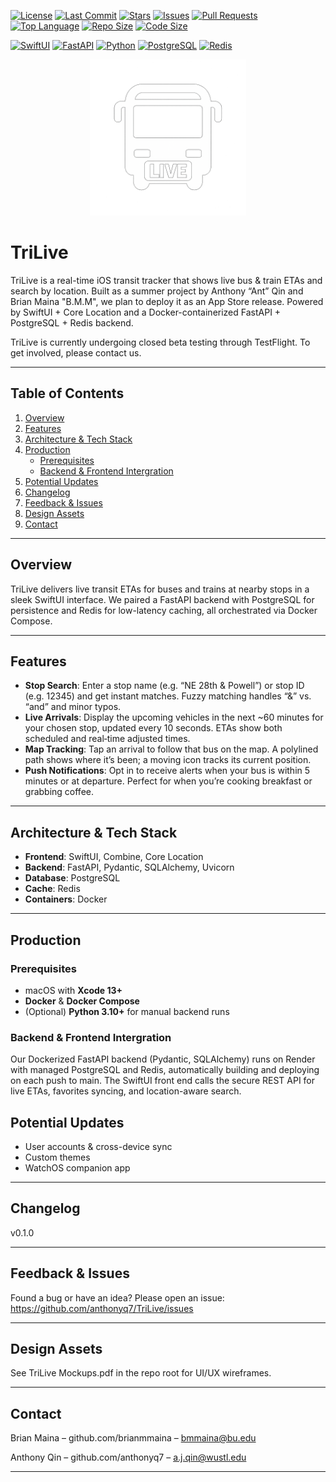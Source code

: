 [![License](https://img.shields.io/github/license/anthonyq7/trilive)](LICENSE)
[![Last Commit](https://img.shields.io/github/last-commit/anthonyq7/trilive)](https://github.com/anthonyq7/trilive/commits/main)
[![Stars](https://img.shields.io/github/stars/anthonyq7/trilive?style=social)](https://github.com/anthonyq7/trilive/stargazers)
[![Issues](https://img.shields.io/github/issues/anthonyq7/trilive)](https://github.com/anthonyq7/trilive/issues)
[![Pull Requests](https://img.shields.io/github/issues-pr/anthonyq7/trilive)](https://github.com/anthonyq7/trilive/pulls)
[![Top Language](https://img.shields.io/github/languages/top/anthonyq7/trilive)](https://github.com/anthonyq7/trilive)
[![Repo Size](https://img.shields.io/github/repo-size/anthonyq7/trilive)](https://github.com/anthonyq7/trilive)
[![Code Size](https://img.shields.io/github/languages/code-size/anthonyq7/trilive)](https://github.com/anthonyq7/trilive)

[![SwiftUI](https://img.shields.io/badge/Frontend-SwiftUI-FA7343?logo=swift)](https://developer.apple.com/xcode/swiftui/)
[![FastAPI](https://img.shields.io/badge/Backend-FastAPI-009688?logo=fastapi)](https://fastapi.tiangolo.com/)
[![Python](https://img.shields.io/badge/Language-Python-3776AB?logo=python)](https://www.python.org/)
[![PostgreSQL](https://img.shields.io/badge/Database-PostgreSQL-336791?logo=postgresql)](https://www.postgresql.org/)
[![Redis](https://img.shields.io/badge/Cache-Redis-DC382D?logo=redis)](https://redis.io/)

<p align="center">
  <img src="ios-app/TriLive/Assets.xcassets/TriLiveLogo.imageset/TriLiveLogo.png" width="250" alt="TriLive Logo">
</p>

# TriLive

TriLive is a real-time iOS transit tracker that shows live bus & train ETAs and search by location. Built as a summer project by Anthony “Ant” Qin and Brian Maina "B.M.M", we plan to deploy it as an App Store release. Powered by SwiftUI + Core Location and a Docker-containerized FastAPI + PostgreSQL + Redis backend.

TriLive is currently undergoing closed beta testing through TestFlight. To get involved, please contact us.

---

## Table of Contents

1. [Overview](#overview)  
2. [Features](#features)  
3. [Architecture & Tech Stack](#architecture--tech-stack)  
4. [Production](#production)  
   - [Prerequisites](#prerequisites)
   - [Backend & Frontend Intergration](#Backend--Frontend-Intergration)
5. [Potential Updates](#potential-updates)
6. [Changelog](#changelog)
7. [Feedback & Issues](#feedback--issues) 
8. [Design Assets](#design-assets)  
9. [Contact](#contact)  

---

## Overview

TriLive delivers live transit ETAs for buses and trains at nearby stops in a sleek SwiftUI interface. We paired a FastAPI backend with PostgreSQL for persistence and Redis for low-latency caching, all orchestrated via Docker Compose. 

---

## Features

- **Stop Search**: Enter a stop name (e.g. “NE 28th & Powell”) or stop ID (e.g. 12345) and get instant matches. Fuzzy matching handles “&” vs. “and” and minor typos. 
- **Live Arrivals**: Display the upcoming vehicles in the next ~60 minutes for your chosen stop, updated every 10 seconds. ETAs show both scheduled and real‑time adjusted times.  
- **Map Tracking**: Tap an arrival to follow that bus on the map. A polylined path shows where it’s been; a moving icon tracks its current position.
- **Push Notifications**: Opt in to receive alerts when your bus is within 5 minutes or at departure. Perfect for when you’re cooking breakfast or grabbing coffee.

---

## Architecture & Tech Stack
- **Frontend**: SwiftUI, Combine, Core Location
- **Backend**: FastAPI, Pydantic, SQLAlchemy, Uvicorn  
- **Database**: PostgreSQL  
- **Cache**: Redis  
- **Containers**: Docker 
---

## Production

### Prerequisites

- macOS with **Xcode 13+**  
- **Docker** & **Docker Compose**  
- (Optional) **Python 3.10+** for manual backend runs

### Backend & Frontend Intergration

Our Dockerized FastAPI backend (Pydantic, SQLAlchemy) runs on Render with managed PostgreSQL and Redis, automatically building and deploying on each push to main. The SwiftUI front end calls the secure REST API for live ETAs, favorites syncing, and location-aware search.

## Potential Updates
- User accounts & cross-device sync
- Custom themes
- WatchOS companion app

---
## Changelog
v0.1.0

---
## Feedback & Issues
Found a bug or have an idea? Please open an issue:
https://github.com/anthonyq7/TriLive/issues

---
## Design Assets
See TriLive Mockups.pdf in the repo root for UI/UX wireframes.

---
## Contact

Brian Maina – github.com/brianmmaina – bmmaina@bu.edu

Anthony Qin – github.com/anthonyq7 – a.j.qin@wustl.edu

---

